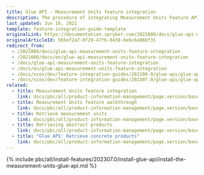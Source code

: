 ```yaml
---
title: Glue API - Measurement Units feature integration
description: The procedure of integrating Measurement Units Feature API into a Spryker project.
last_updated: Jun 16, 2021
template: feature-integration-guide-template
originalLink: https://documentation.spryker.com/2021080/docs/glue-api-measurement-units-feature-integration
originalArticleId: 565ef2a7-0f29-47fb-8438-8e6c6a96bf31
redirect_from:
  - /2021080/docs/glue-api-measurement-units-feature-integration
  - /2021080/docs/en/glue-api-measurement-units-feature-integration
  - /docs/glue-api-measurement-units-feature-integration
  - /docs/en/glue-api-measurement-units-feature-integration
  - /docs/scos/dev/feature-integration-guides/202200.0/glue-api/glue-api-measurement-units-feature-integration.html
  - /docs/scos/dev/feature-integration-guides/202307.0/glue-api/glue-api-measurement-units-feature-integration.html
related:
  - title: Measurement Units feature integration
    link: docs/pbc/all/product-information-management/page.version/base-shop/install-and-upgrade/install-features/install-the-measurement-units-feature.html
  - title: Measurement Units feature walkthrough
    link: docs/pbc/all/product-information-management/page.version/base-shop/install-and-upgrade/install-glue-api/install-the-measurement-units-glue-api.html
  - title: Retrieve measurement units
    link: docs/pbc/all/product-information-management/page.version/base-shop/manage-using-glue-api/glue-api-retrieve-measurement-units.html
  - title: Retrieving abstract products
    link: docs/pbc/all/product-information-management/page.version/base-shop/manage-using-glue-api/abstract-products/glue-api-retrieve-abstract-products.html
  - title: "Glue API: Retrieve concrete products"
    link: docs/pbc/all/product-information-management/page.version/base-shop/manage-using-glue-api/concrete-products/glue-api-retrieve-concrete-products.html
---
```


{% include pbc/all/install-features/202307.0/install-glue-api/install-the-measurement-units-glue-api.md %} <!-- To edit, see /_includes/pbc/all/install-features/202307.0/install-glue-api/install-the-measurement-units-glue-api.md -->
